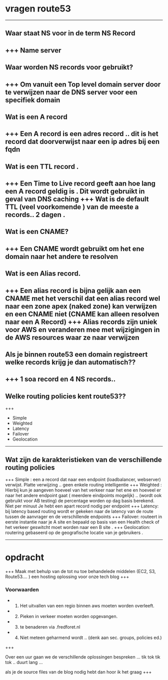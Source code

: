 # vragen route53
---
## Waar staat NS voor in de term NS Record
+++
Name server
---
## Waar worden NS records voor gebruikt? 
+++
Om vanuit een Top level domain server door te verwijzen naar de DNS server voor een specifiek domain
---
## Wat is een A record 
+++
Een A record is een adres record .. dit is het record dat doorverwijst naar een ip adres bij een fqdn 
---
## Wat is een TTL record . 
+++
Een Time to Live record geeft aan hoe lang een A record geldig is . Dit wordt gebruikt in geval van DNS caching 
+++
Wat is de default TTL (veel voorkomende ) van de meeste a records.. 
2 dagen .
---
## Wat is een CNAME? 
+++
Een CNAME wordt gebruikt om het ene domain naar het andere te resolven 
---
## Wat is een Alias record.
+++
Een alias record is bijna gelijk aan een CNAME met het verschil dat een alias record wel naar een zone apex (naked zone) kan verwijzen en een CNAME niet (CNAME kan alleen resolven naar een A Record) 
+++
Alias records zijn uniek voor AWS en veranderen mee met wijzigingen in de AWS resources waar ze naar verwijzen 
---
## Als je binnen route53 een domain registreert welke records krijg je dan automatisch??
+++
1 soa record en 4 NS records.. 
---
## Welke routing policies kent route53??
+++
* Simple 
* Weighted
* Latency
* Failover
* Geolocation
---
## Wat zijn de karakteristieken van de verschillende routing policies
+++
Simple : een a record dat naar een endpoint (loadbalancer, webserver)  verwijst. Platte verwijzing .. geen enkele routing intelligentie
+++
Weighted : Hierbij kun je aangeven hoeveel van het verkeer naar het ene en hoeveel er naar het andere endpoint gaat ( meerdere eindpoints mogelijk) .. (wordt ook gebruikt voor AB testing)
de percentage worden op dag basis berekend. Niet per minuut 
Je hebt een apart record nodig per endpoint
+++
Latency: bij latency based routing wordt er gekeken naar de latency van de route tussen de aanvrager en de verschillende endpoints
+++
Failover: routeert in eerste instantie naar je A site en bepaald op basis van een Health check of het verkeer geswitcht moet worden naar een B site . 
+++
Geolocation: routering gebaseerd op de geografische locatie van je gebruikers . 

---
# opdracht 
+++
Maak met behulp van de tot nu toe behandelede middelen (EC2, S3, Route53.... ) een hosting oplossing voor onze tech blog 
+++
### Voorwaarden 

* 1) Het uitvallen van een regio binnen aws moeten worden overleeft. 
* 2) Pieken in verkeer moeten worden opgevangen. 
* 3) te benaderen via <yournamehere>.fredforet.nl
* 4) Niet meteen geharmend wordt .. (denk aan sec. groups, policies ed.)

+++

Over een uur gaan we de verschillende oplossingen bespreken
... tik tok tik tok .. duurt lang ... 

als je de source files van de blog nodig hebt dan hoor ik het graag
+++



